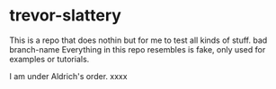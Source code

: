 # trevor-slattery

This is a repo that does nothin but for me to test all kinds of stuff. bad branch-name
Everything in this repo resembles is fake, only used for examples or tutorials.

I am under Aldrich's order.
xxxx
